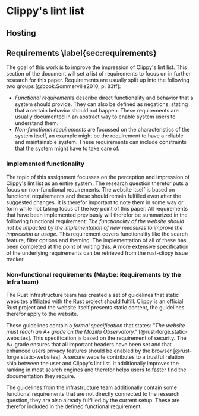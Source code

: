 # Clippy's lint list

## Hosting

## Requirements \label{sec:requirements}
The goal of this work is to improve the impression of Clippy's lint list. This section of the document will set a list of requirements to focus on in further research for this paper. Requirements are usually split up into the following two groups [@book.Sommerville2010, p. 83ff]:

* *Functional requirements* describe direct functionality and behavior that a system should provide. They can also be defined as negations, stating that a certain behavior should not happen. These requirements are usually documented in an abstract way to enable system users to understand them.
* *Non-functional requirements* are focussed on the characteristics of the system itself, an example might be the requirement to have a reliable and maintainable system. These requirements can include constraints that the system might have to take care of.

### Implemented functionality
The topic of this assignment focusses on the perception and impression of Clippy's lint list as an entire system. The research question therefor puts a focus on non-functional requirements. The website itself is based on functional requirements and these should remain fulfilled even after the suggested changes. It is therefor important to note them in some way or form while not taking focus of the key point of this paper. All requirements that have been implemented previously will therefor be summarized in the following functional requirement: _The functionality of the website should not be impacted by the implementation of new measures to improve the impression or usage._ This requirement covers functionality like the search feature, filter options and theming. The implementation of all of these has been completed at the point of writing this. A more extensive specification of the underlying requirements can be retrieved from the rust-clippy issue tracker.

### Non-functional requirements (Maybe: Requirements by the Infra team)
The Rust Infrastructure team has created a set of guidelines that static websites affiliated with the Rust project should fulfill. Clippy is an official Rust project and the website itself presents static content, the guidelines therefor apply to the website. 

These guidelines contain a _formal specification_ that states: _"The website must reach an A+ grade on the Mozilla Observatory."_ [@rust-forge.static-websites]. This specification is based on the requirement of security. The A+ grade ensures that all important headers have been set and that enhanced users privacy features should be enabled by the browser [@rust-forge.static-websites]. A secure website contributes to a trustful relation ship between the user and Clippy's lint list. It additionally improves the ranking in most search engines and therefor helps users to faster find the documentation they require. <!-- TODO xFrednet 2021--04-24: quelle? -->

The guidelines from the infrastructure team additionally contain some functional requirements that are not directly connected to the research question, they are also already fulfilled by the current setup. These are therefor included in the defined functional requirement. 


<!-- 
TODO xFrednet 2021-04-24: mention that GitHub pages are officially recommended as a hosting provider 
https://forge.rust-lang.org/infra/guidelines/static-websites.html
-->

<!--
## Functional requirements
* List formal requirements
* Say: These formal requirements have also been defined as formal specifications:
* *Formal specifications*: Specifications that are unambiguous and formally defined. Formal specifications have the advantage that the precise description and limited scope reduce misunderstandings. These specifications are usually a translation of user requirements which are often expressed in natural language. This translation forces a detailed analysis of the requirements which often catches errors in them, that were previously hidden by ambiguous language. The fulfillment of these specifications can also be verified using manual or tool-supported methods [@book.Sommerville2010, p. 334].
    * Technical security measured by Mozilla Observatory

## Non-functional requirements
* We need SPEED
    * Why are these informal? This paper want's to focus and work on the technical background not on fining the most optimal solution

## Specifications
Or summary what ever works better

-->

<!--
This section can be expanded if more text is needed.

You might read that sentence and ask: WHAT?

So, let me rage a bit. My university had the _brilliant_ idea to create these assignments which are
not even recognized by other universities but are needed for their specific master. This sounds
stupid enough but hey, that means they are optional or only required for master students right?
No, that's not how management works with them...

While raging I have to say that it does have some purpose. We learn how to write scientific
papers before our actual theses. That point given, why do I need to write six of them???
The last papers took a lot of work specially for someone who kind of struggles with writing and
there was only positive feedback why do I need to write even more?

Okay, let's end the rage here. The simple answer is that these assignments have a page requirement
of 10 pages +- 10%. This means that I might have to waste my time and your time just to reach the
required page count even if all important aspects have been said...

I'm just a bit frustrated by people and systems who waste my lifetime. That's the most valuable
resource I have.
-->